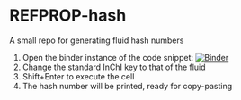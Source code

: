 # REFPROP-hash
A small repo for generating fluid hash numbers

1. Open the binder instance of the code snippet: [![Binder](https://mybinder.org/badge_logo.svg)](https://mybinder.org/v2/gh/ianhbell/REFPROP-hash/master?filepath=hash.ipynb)
2. Change the standard InChI key to that of the fluid
3. Shift+Enter to execute the cell
4. The hash number will be printed, ready for copy-pasting
